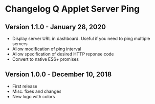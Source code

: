 # Changelog Q Applet Server Ping

## Version 1.1.0 - January 28, 2020

* Display server URL in dashboard.  Useful if you need to ping multiple servers
* Allow modification of ping interval
* Allow specification of desired HTTP reponse code
* Convert to native ES6+ promises


## Version 1.0.0 - December 10, 2018

* First release
* Misc. fixes and changes
* New logo with colors
